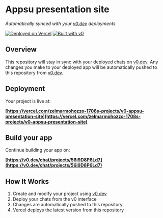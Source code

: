 # Appsu presentation site

*Automatically synced with your [v0.dev](https://v0.dev) deployments*

[![Deployed on Vercel](https://img.shields.io/badge/Deployed%20on-Vercel-black?style=for-the-badge&logo=vercel)](https://vercel.com/zelmarmohozzo-1708s-projects/v0-appsu-presentation-site)
[![Built with v0](https://img.shields.io/badge/Built%20with-v0.dev-black?style=for-the-badge)](https://v0.dev/chat/projects/56i9D8P6Ld7)

## Overview

This repository will stay in sync with your deployed chats on [v0.dev](https://v0.dev).
Any changes you make to your deployed app will be automatically pushed to this repository from [v0.dev](https://v0.dev).

## Deployment

Your project is live at:

**[https://vercel.com/zelmarmohozzo-1708s-projects/v0-appsu-presentation-site](https://vercel.com/zelmarmohozzo-1708s-projects/v0-appsu-presentation-site)**

## Build your app

Continue building your app on:

**[https://v0.dev/chat/projects/56i9D8P6Ld7](https://v0.dev/chat/projects/56i9D8P6Ld7)**

## How It Works

1. Create and modify your project using [v0.dev](https://v0.dev)
2. Deploy your chats from the v0 interface
3. Changes are automatically pushed to this repository
4. Vercel deploys the latest version from this repository
